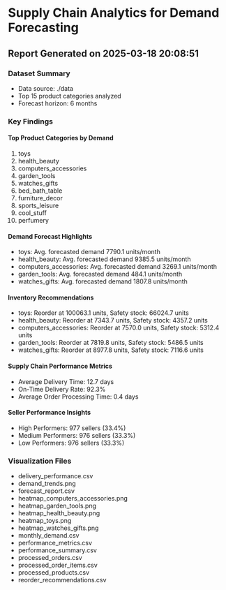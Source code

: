 # Supply Chain Analytics for Demand Forecasting
## Report Generated on 2025-03-18 20:08:51

### Dataset Summary
- Data source: ./data
- Top 15 product categories analyzed
- Forecast horizon: 6 months

### Key Findings
#### Top Product Categories by Demand
1. toys
2. health_beauty
3. computers_accessories
4. garden_tools
5. watches_gifts
6. bed_bath_table
7. furniture_decor
8. sports_leisure
9. cool_stuff
10. perfumery

#### Demand Forecast Highlights
- toys: Avg. forecasted demand 7790.1 units/month
- health_beauty: Avg. forecasted demand 9385.5 units/month
- computers_accessories: Avg. forecasted demand 3269.1 units/month
- garden_tools: Avg. forecasted demand 484.1 units/month
- watches_gifts: Avg. forecasted demand 1807.8 units/month

#### Inventory Recommendations
- toys: Reorder at 100063.1 units, Safety stock: 66024.7 units
- health_beauty: Reorder at 7343.7 units, Safety stock: 4357.2 units
- computers_accessories: Reorder at 7570.0 units, Safety stock: 5312.4 units
- garden_tools: Reorder at 7819.8 units, Safety stock: 5486.5 units
- watches_gifts: Reorder at 8977.8 units, Safety stock: 7116.6 units

#### Supply Chain Performance Metrics
- Average Delivery Time: 12.7 days
- On-Time Delivery Rate: 92.3%
- Average Order Processing Time: 0.4 days

#### Seller Performance Insights
- High Performers: 977 sellers (33.4%)
- Medium Performers: 976 sellers (33.3%)
- Low Performers: 976 sellers (33.3%)

### Visualization Files
- delivery_performance.csv
- demand_trends.png
- forecast_report.csv
- heatmap_computers_accessories.png
- heatmap_garden_tools.png
- heatmap_health_beauty.png
- heatmap_toys.png
- heatmap_watches_gifts.png
- monthly_demand.csv
- performance_metrics.csv
- performance_summary.csv
- processed_orders.csv
- processed_order_items.csv
- processed_products.csv
- reorder_recommendations.csv